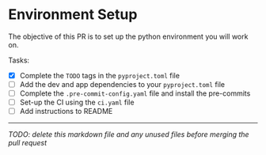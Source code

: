 # Environment Setup

The objective of this PR is to set up the python environment you will work on.

Tasks:

- [X] Complete the `TODO` tags in the `pyproject.toml` file
- [ ] Add the dev and app dependencies to your `pyproject.toml` file
- [ ] Complete the `.pre-commit-config.yaml` file and install the pre-commits
- [ ] Set-up the CI using the `ci.yaml` file
- [ ] Add instructions to README

___

*TODO: delete this markdown file and any unused files before merging the pull request*

